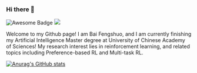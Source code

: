 ### Hi there 👋

<div align="left"> <img src="https://cdn.rawgit.com/sindresorhus/awesome/d7305f38d29fed78fa85652e3a63e154dd8e8829/media/badge.svg" alt="Awesome Badge"/> <img src="https://visitor-badge.glitch.me/badge?page_id=ChangWinde" /> </div>

Welcome to my Github page! I am Bai Fengshuo, and I am currently finishing my Artificial Intelligence Master degree at University of Chinese Academy of Sciences! 
My research interest lies in reinforcement learning, and related topics including  Preference-based RL and Multi-task RL.

[![Anurag's GitHub stats](https://github-readme-stats.vercel.app/api?username=ChangWinde&theme=prussian&count_private=true&show_icons=true)](https://github.com/anuraghazra/github-readme-stats)

<!-- <div align="center"><img src="https://raw.githubusercontent.com/Achuan-2/Achuan-2/main/assets/github-contribution-grid-snake.svg" ></div> -->
